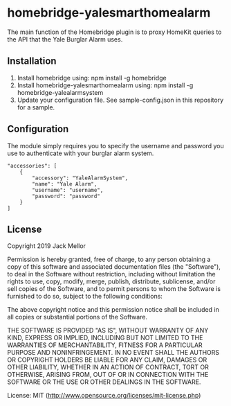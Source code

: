 # homebridge-yalesmarthomealarm

The main function of the Homebridge plugin is to proxy HomeKit queries to the API that the Yale Burglar Alarm uses.

## Installation

1. Install homebridge using: npm install -g homebridge
1. Install homebridge-yalesmarthomealarm using: npm install -g homebridge-yalealarmsystem
1. Update your configuration file. See sample-config.json in this repository for a sample.

## Configuration

The module simply requires you to specify the username and password you use to authenticate with your burglar alarm system.

```
"accessories": [
    {
        "accessory": "YaleAlarmSystem",
        "name": "Yale Alarm",
        "username": "username",
        "password": "password"
    }
]
```

## License

Copyright 2019 Jack Mellor

Permission is hereby granted, free of charge, to any person obtaining a copy of this software and associated documentation files (the "Software"), to deal in the Software without restriction, including without limitation the rights to use, copy, modify, merge, publish, distribute, sublicense, and/or sell copies of the Software, and to permit persons to whom the Software is furnished to do so, subject to the following conditions:

The above copyright notice and this permission notice shall be included in all copies or substantial portions of the Software.

THE SOFTWARE IS PROVIDED "AS IS", WITHOUT WARRANTY OF ANY KIND, EXPRESS OR IMPLIED, INCLUDING BUT NOT LIMITED TO THE WARRANTIES OF MERCHANTABILITY, FITNESS FOR A PARTICULAR PURPOSE AND NONINFRINGEMENT. IN NO EVENT SHALL THE AUTHORS OR COPYRIGHT HOLDERS BE LIABLE FOR ANY CLAIM, DAMAGES OR OTHER LIABILITY, WHETHER IN AN ACTION OF CONTRACT, TORT OR OTHERWISE, ARISING FROM, OUT OF OR IN CONNECTION WITH THE SOFTWARE OR THE USE OR OTHER DEALINGS IN THE SOFTWARE.

License: MIT (http://www.opensource.org/licenses/mit-license.php)

